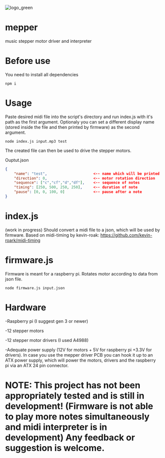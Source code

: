 ![logo_green](https://user-images.githubusercontent.com/98588523/194335228-4940c632-fed4-4666-a9ba-6ba85d1c5870.png)
# mepper
music stepper motor driver and interpreter 

# Before use
You need to install all dependencies

    npm i 

# Usage
Paste desired midi file into the script's directory and run index.js with it's path as the first argument. Optionaly you can set a different display name (stored inside the file and then printed by firmware) as the second argument.

    node index.js input.mp3 test

The created file can then be used to drive the stepper motors.

Ouptut.json
```json
{
    "name": "test",                     <-- name which will be printed to stdout 
    "direction": 0,                     <-- motor rotation direction
    "sequence": ["c","cf","d","df"],    <-- sequence of notes
    "timing": [250, 500, 250, 250],     <-- duration of note
    "pause": [0, 0, 100, 0]             <-- pause after a note
}
```

# index.js
(work in progress) Should convert a midi file to a json, which will be used by firmware.
Based on midi-timing by kevin-roak: https://github.com/kevin-roark/midi-timing

# firmware.js
Firmware is meant for a raspberry pi. Rotates motor according to data from json file.

    node firmware.js input.json

# Hardware
-Raspberry pi (I suggest gen 3 or newer)

-12 stepper motors

-12 stepper motor drivers (I used A4988)

-Adequate power supply (12V for motors + 5V for raspberry pi +3.3V for drivers). In case you use the mepper driver PCB you can hook it up to an ATX power supply, which will power the motors, drivers and the raspberry pi via an ATX 24 pin connector.

# NOTE: This project has not been appropriately tested and is still in development! (Firmware is not able to play more notes simultaneously and midi interpreter is in development) Any feedback or suggestion is welcome.
